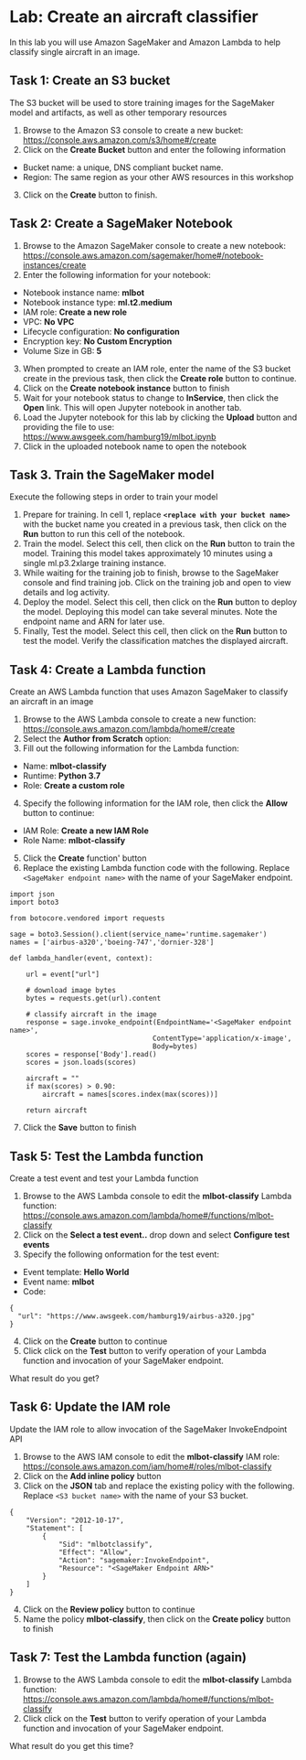 
# Lab: Create an aircraft classifier
In this lab you will use Amazon SageMaker and Amazon Lambda to help classify single aircraft in an image.

## Task 1: Create an S3 bucket
The S3 bucket will be used to store training images for the SageMaker model and artifacts, as well as other temporary resources
1. Browse to the Amazon S3 console to create a new bucket: https://console.aws.amazon.com/s3/home#/create
2. Click on the **Create Bucket** button and enter the following information
* Bucket name: a unique, DNS compliant bucket name.
* Region: The same region as your other AWS resources in this workshop
3. Click on the **Create** button to finish.

## Task 2: Create a SageMaker Notebook
1. Browse to the Amazon SageMaker console to create a new notebook: https://console.aws.amazon.com/sagemaker/home#/notebook-instances/create
2. Enter the following information for your notebook:
* Notebook instance name: **mlbot**
* Notebook instance type: **ml.t2.medium**
* IAM role: **Create a new role**
* VPC: **No VPC**
* Lifecycle configuration: **No configuration**
* Encryption key: **No Custom Encryption**
* Volume Size in GB: **5**
3. When prompted to create an IAM role, enter the name of the S3 bucket create in the previous task, then click the **Create role** button to continue.
4. Click on the **Create notebook instance** button to finish
5. Wait for your notebook status to change to **InService**, then click the **Open** link. This will open Jupyter notebook in another tab.
6. Load the Jupyter notebook for this lab by clicking the **Upload** button and providing the file to use: https://www.awsgeek.com/hamburg19/mlbot.ipynb
7. Click in the uploaded notebook name to open the notebook

## Task 3. Train the SageMaker model
Execute the following steps in order to train your model
1. Prepare for training. In cell 1, replace **```<replace with your bucket name>```** with the bucket name you created in a previous task, then click on the **Run** button to run this cell of the notebook.
2. Train the model. Select this cell, then click on the **Run** button to train the model. Training this model takes approximately 10 minutes using a single ml.p3.2xlarge training instance. 
3. While waiting for the training job to finish, browse to the SageMaker console and find training job. Click on the training job and open to view details and log activity.
4. Deploy the model. Select this cell, then click on the **Run** button to deploy the model. Deploying this model can take several minutes. Note the endpoint name and ARN for later use.
5. Finally, Test the model. Select this cell, then click on the **Run** button to test the model. Verify the classification matches the displayed aircraft.

## Task 4: Create a Lambda function
Create an AWS Lambda function that uses Amazon SageMaker to classify an aircraft in an image
1. Browse to the AWS Lambda console to create a new function: https://console.aws.amazon.com/lambda/home#/create
2. Select the **Author from Scratch** option:
3. Fill out the following information for the Lambda function:
* Name: **mlbot-classify**
* Runtime: **Python 3.7**
* Role: **Create a custom role**
4. Specify the following information for the IAM role, then click the **Allow** button to continue:
* IAM Role: **Create a new IAM Role**
* Role Name: **mlbot-classify**
5. Click the **Create** function' button
6. Replace the existing Lambda function code with the following. Replace ```<SageMaker endpoint name>``` with the name of your SageMaker endpoint. 
```
import json
import boto3

from botocore.vendored import requests
 
sage = boto3.Session().client(service_name='runtime.sagemaker') 
names = ['airbus-a320','boeing-747','dornier-328']

def lambda_handler(event, context):
   
    url = event["url"]

    # download image bytes
    bytes = requests.get(url).content
    
    # classify aircraft in the image
    response = sage.invoke_endpoint(EndpointName='<SageMaker endpoint name>', 
                                   ContentType='application/x-image', 
                                   Body=bytes)
    scores = response['Body'].read()
    scores = json.loads(scores)

    aircraft = ""
    if max(scores) > 0.90:
        aircraft = names[scores.index(max(scores))]
    
    return aircraft
```
7. Click the **Save** button to finish

## Task 5: Test the Lambda function
Create a test event and test your Lambda function 
1. Browse to the AWS Lambda console to edit the **mlbot-classify** Lambda function: https://console.aws.amazon.com/lambda/home#/functions/mlbot-classify
2. Click on the **Select a test event..** drop down and select **Configure test events**
3. Specify the following onformation for the test event:
* Event template: **Hello World**
* Event name: **mlbot**
* Code:
```
{
  "url": "https://www.awsgeek.com/hamburg19/airbus-a320.jpg"
}
```
4. Click on the **Create** button to continue
5. Click click on the **Test** button to verify operation of your Lambda function and invocation of your SageMaker endpoint.

What result do you get?

## Task 6: Update the IAM role
Update the IAM role to allow invocation of the SageMaker InvokeEndpoint API
1. Browse to the AWS IAM console to edit the **mlbot-classify** IAM role: https://console.aws.amazon.com/iam/home#/roles/mlbot-classify
2. Click on the **Add inline policy** button
3. Click on the **JSON** tab and replace the existing policy with the following. Replace ```<S3 bucket name>``` with the name of your S3 bucket.

```
{
    "Version": "2012-10-17",
    "Statement": [
        {
            "Sid": "mlbotclassify",
            "Effect": "Allow",
            "Action": "sagemaker:InvokeEndpoint",
            "Resource": "<SageMaker Endpoint ARN>"
        }
    ]
}
```
4. Click on the **Review policy** button to continue
5. Name the policy **mlbot-classify**, then click on the **Create policy** button to finish

## Task 7: Test the Lambda function (again)
1. Browse to the AWS Lambda console to edit the **mlbot-classify** Lambda function: https://console.aws.amazon.com/lambda/home#/functions/mlbot-classify
2. Click click on the **Test** button to verify operation of your Lambda function and invocation of your SageMaker endpoint.

What result do you get this time?
